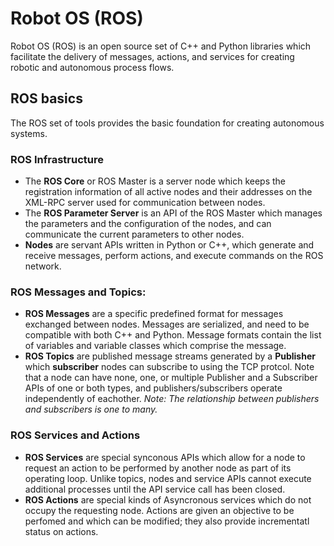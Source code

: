 # Robot OS (ROS)

Robot OS (ROS) is an open source set of C++ and Python libraries which 
facilitate the delivery of messages, actions, and services for creating robotic and 
autonomous process flows. 


## ROS basics

The ROS set of tools provides the basic foundation for creating autonomous 
systems. 
### ROS Infrastructure
* The **ROS Core** or ROS Master is a server node which keeps the registration 
information of all active nodes and their addresses on the XML-RPC server 
  used for communication between nodes.
* The **ROS Parameter Server** is an API of the ROS Master which manages the 
  parameters and the configuration of the nodes, and can communicate the 
  current parameters to other nodes.
* **Nodes** are servant APIs written in Python or C++, which generate and 
  receive messages, perform actions, and execute commands on the ROS network.
### ROS Messages and Topics:
* **ROS Messages** are a specific predefined format for messages exchanged 
  between nodes. Messages are serialized, and need to be compatible with 
  both C++ and Python. Message formats contain the list of variables and 
  variable classes which comprise the message.
* **ROS Topics** are published message streams generated by a **Publisher**  
  which **subscriber** nodes can subscribe to using the TCP protcol. Note 
  that a node can have none, one, or multiple Publisher and a Subscriber APIs of one or both 
  types, and publishers/subscribers operate independently of eachother. *Note: 
  The relationship between publishers and subscribers is 
  one to 
  many.*
### ROS Services and Actions
* **ROS Services** are special synconous APIs which allow for a node to 
  request an 
  action to be performed by another node as part of its operating loop. 
  Unlike topics, nodes and service APIs cannot execute additional processes 
  until the API service call has been closed.
* **ROS Actions** are special kinds of Asyncronous services which do not 
  occupy the requesting node. Actions are given an objective to be perfomed 
  and which can be modified; they also provide incrementatl status on actions.
